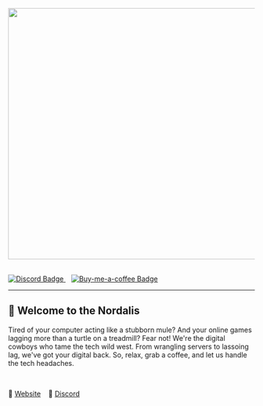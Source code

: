 <div align="left">
    <img src="https://i.imgur.com/sU4DHD0.png" width="512"/>
</div>

</br>

<div align="left">
    <p>
        <a href="https://discord.nordalis.de">
            <img src="https://img.shields.io/discord/1174062832032153702?color=611a56&label=Discord&logo=discord&logoColor=white&style=for-the-badge" alt="Discord Badge"/>
        </a>
        &nbsp;&nbsp;
        <a href="https://www.buymeacoffee.com/r3dspace">
            <img src="https://img.shields.io/badge/Coffee-Logo?color=611a56&label=Donate&style=for-the-badge&logo=buy-me-a-coffee&logoColor=white" alt="Buy-me-a-coffee Badge"/>
        </a>
    </p>
</div>

---

<div align="left">
  <h2>👋 Welcome to the Nordalis</h2>
  <p>Tired of your computer acting like a stubborn mule? And your online games lagging more than a turtle on a treadmill? Fear not! We're the digital cowboys who tame the tech wild west. From wrangling servers to lassoing lag, we've got your digital back. So, relax, grab a coffee, and let us handle the tech headaches.</p>
</div>

</br>

<div align="left">
  <p>🔗 <a href="https://nordalis.de">Website</a>&nbsp;&nbsp;&nbsp; 🔗 <a href="https://discord.nordalis.de"> Discord</a></p>
</div>
